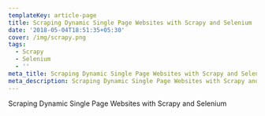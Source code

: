 ```yaml
---
templateKey: article-page
title: Scraping Dynamic Single Page Websites with Scrapy and Selenium
date: '2018-05-04T18:51:35+05:30'
cover: /img/scrapy.png
tags:
  - Scrapy
  - Selenium
  - ''
meta_title: Scraping Dynamic Single Page Websites with Scrapy and Selenium
meta_description: Scraping Dynamic Single Page Websites with Scrapy and Selenium
---
```

Scraping Dynamic Single Page Websites with Scrapy and Selenium
